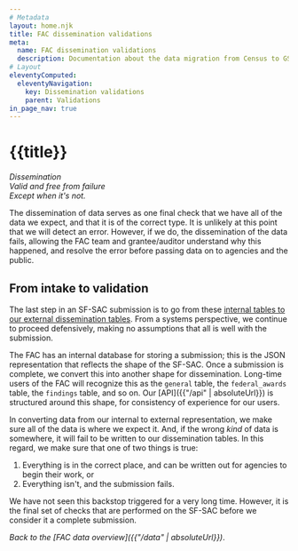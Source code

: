 ```yaml
---
# Metadata
layout: home.njk
title: FAC dissemination validations
meta:
  name: FAC dissemination validations
  description: Documentation about the data migration from Census to GSA.
# Layout
eleventyComputed:
  eleventyNavigation:
    key: Dissemination validations
    parent: Validations
in_page_nav: true
---
```


# {{title}}

<i>
Dissemination<br>
Valid and free from failure<br>
Except when it's not.<br>
</i>

The dissemination of data serves as one final check that we have all of the data we expect, and that it is of the correct type. It is unlikely at this point that we will detect an error. However, if we do, the dissemination of the data fails, allowing the FAC team and grantee/auditor understand why this happened, and resolve the error before passing data on to agencies and the public.


## From intake to validation

The last step in an SF-SAC submission is to go from these [internal tables to our external dissemination tables](https://github.com/GSA-TTS/FAC/blob/44ae639f70c4552fa584f7042e0c116b0cd93d29/backend/audit/intake_to_dissemination.py). From a systems perspective, we continue to proceed defensively, making no assumptions that all is well with the submission.

The FAC has an internal database for storing a submission; this is the JSON representation that reflects the shape of the SF-SAC. Once a submission is complete, we convert this into another shape for dissemination. Long-time users of the FAC will recognize this as the `general` table, the `federal_awards` table,  the `findings` table, and so on. Our [API]({{"/api" | absoluteUrl}}) is structured around this  shape, for consistency of experience for our users.


In converting data from our internal to external representation, we make sure all of the data is where we expect it. And, if the wrong *kind* of data is somewhere, it will fail to be written to our dissemination tables. In this regard, we make sure that one of two things is true:

1. Everything is in the correct place, and can be written out for agencies to begin their work, or 
2. Everything isn't, and the submission fails.

We have not seen this backstop triggered for a very long time. However, it is the final set of checks that are performed on the SF-SAC before we consider it a complete submission.

*Back to the [FAC data overview]({{"/data" | absoluteUrl}})*.
